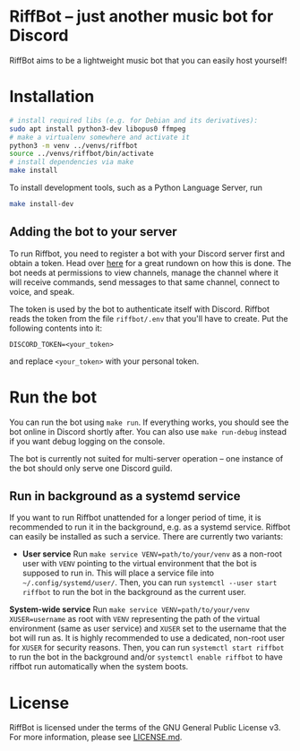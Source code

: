# RiffBot – just another music bot for Discord

RiffBot aims to be a lightweight music bot that you can easily host yourself!

# Installation

```bash
# install required libs (e.g. for Debian and its derivatives):
sudo apt install python3-dev libopus0 ffmpeg
# make a virtualenv somewhere and activate it
python3 -m venv ../venvs/riffbot
source ../venvs/riffbot/bin/activate
# install dependencies via make
make install
```

To install development tools, such as a Python Language Server, run
```bash
make install-dev
```

## Adding the bot to your server

To run Riffbot, you need to register a bot with your Discord server first and obtain a token. Head over
[here](https://github.com/reactiflux/discord-irc/wiki/Creating-a-discord-bot-&-getting-a-token) for a great rundown on
how this is done. The bot needs at permissions to view channels, manage the channel where it will receive commands, send
messages to that same channel, connect to voice, and speak.

The token is used by the bot to authenticate itself with Discord. Riffbot reads the token from the file `riffbot/.env`
that you'll have to create. Put the following contents into it:

```
DISCORD_TOKEN=<your_token>
```

and replace `<your_token>` with your personal token.

# Run the bot

You can run the bot using `make run`. If everything works, you should see the bot online in Discord shortly after. You
can also use `make run-debug` instead if you want debug logging on the console.

The bot is currently not suited for multi-server operation – one instance of the bot should only serve one Discord
guild.

## Run in background as a systemd service

If you want to run Riffbot unattended for a longer period of time, it is recommended to run it in the background, e.g.
as a systemd service. Riffbot can easily be installed as such a service. There are currently two variants:

* **User service**
Run `make service VENV=path/to/your/venv` as a non-root user with `VENV` pointing to the virtual environment that the
bot is supposed to run in. This will place a service file into `~/.config/systemd/user/`. Then, you can run
`systemctl --user start riffbot` to run the bot in the background as the current user.

**System-wide service**
Run `make service VENV=path/to/your/venv XUSER=username` as root with `VENV` representing the path of the virtual
environment (same as user service) and `XUSER` set to the username that the bot will run as. It is highly recommended to
use a dedicated, non-root user for `XUSER` for security reasons. Then, you can run `systemctl start riffbot` to run the
bot in the background and/or `systemctl enable riffbot` to have riffbot run automatically when the system boots.

# License

RiffBot is licensed under the terms of the GNU General Public License v3. For more information, please see
[LICENSE.md](LICENSE.md).
